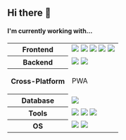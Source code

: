 ## Hi there 👋

#### I'm currently working with…

<table>
  <tr>
    <th>Frontend</th>
    <td>
      <img src="https://skillicons.dev/icons?i=html"/>
      <img src="https://skillicons.dev/icons?i=css"/>
      <img src="https://skillicons.dev/icons?i=js"/>
      <img src="https://skillicons.dev/icons?i=ts"/>
      <img src="https://skillicons.dev/icons?i=react"/>
    </td>
  </tr>
  <tr>
    <th>Backend</th>
    <td>
      <img src="https://skillicons.dev/icons?i=nodejs"/>
      <img src="https://skillicons.dev/icons?i=express"/>
    </td>
  </tr>
  <tr>
    <th>Cross-Platform</th>
    <td>
    <p>PWA</p>
      <!-- <img src="https://skillicons.dev/icons?i=electron"/> -->
      <!-- capacitor -->
    </td>
  </tr>
  <tr>
    <th>Database</th>
    <td>
      <img src="https://skillicons.dev/icons?i=sqlite"/>
      <!-- <img src="https://skillicons.dev/icons?i=mysql"/> -->
      <!-- <img src="https://skillicons.dev/icons?i=postgres"/> -->
    </td>
  </tr>
  <tr>
    <th>Tools</th>
    <td>
      <img src="https://skillicons.dev/icons?i=vscode"/>
      <img src="https://skillicons.dev/icons?i=git"/>
      <img src="https://skillicons.dev/icons?i=github"/>
    </td>
  </tr>
  <tr>
    <th>OS</th>
    <td>
      <img src="https://skillicons.dev/icons?i=apple"/>
      <img src="https://skillicons.dev/icons?i=raspberrypi"/>
    </td>
  </tr>
</table>
